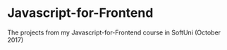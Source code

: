 # Javascript-for-Frontend
The projects from my Javascript-for-Frontend course in SoftUni (October 2017)
